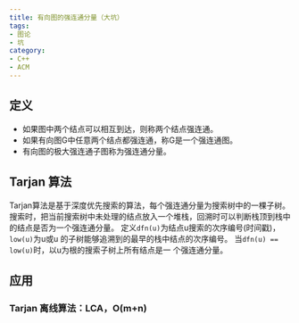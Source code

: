 ```yaml
---
title: 有向图的强连通分量（大坑）
tags:
- 图论
- 坑
category:
- C++
- ACM
---
```


## 定义

* 如果图中两个结点可以相互到达，则称两个结点强连通。
* 如果有向图G中任意两个结点都强连通，称G是一个强连通图。
* 有向图的极大强连通子图称为强连通分量。

## Tarjan 算法

Tarjan算法是基于深度优先搜索的算法，每个强连通分量为搜索树中的一棵子树。
搜索时，把当前搜索树中未处理的结点放入一个堆栈，回溯时可以判断栈顶到栈中的结点是否为一个强连通分量。
定义`dfn(u)`为结点u搜索的次序编号(时间戳)，`low(u)`为u或u 的子树能够追溯到的最早的栈中结点的次序编号。
当`dfn(u) == low(u)`时，以u为根的搜索子树上所有结点是一 个强连通分量。

## 应用

### Tarjan 离线算法：LCA，O(m+n)
